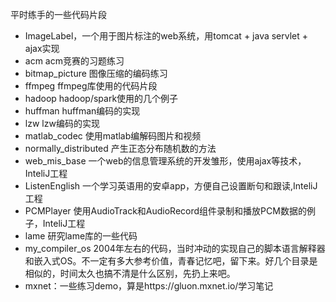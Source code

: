﻿平时练手的一些代码片段

* ImageLabel，一个用于图片标注的web系统，用tomcat + java servlet + ajax实现
* acm  acm竞赛的习题练习
* bitmap_picture 图像压缩的编码练习
* ffmpeg  ffmpeg库使用的代码片段
* hadoop  hadoop/spark使用的几个例子
* huffman huffman编码的实现
* lzw lzw编码的实现
* matlab_codec 使用matlab编解码图片和视频
* normally_distributed 产生正态分布随机数的方法
* web_mis_base 一个web的信息管理系统的开发雏形，使用ajax等技术，InteliJ工程
* ListenEnglish 一个学习英语用的安卓app，方便自己设置断句和跟读,InteliJ工程
* PCMPlayer 使用AudioTrack和AudioRecord组件录制和播放PCM数据的例子，InteliJ工程
* lame 研究lame库的一些代码
* my_compiler_os 2004年左右的代码，当时冲动的实现自己的脚本语言解释器和嵌入式OS。不一定有多大参考价值，青春记忆吧，留下来。好几个目录是相似的，时间太久也搞不清是什么区别，先扔上来吧。
* mxnet：一些练习demo，算是https://gluon.mxnet.io/学习笔记
